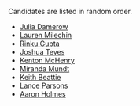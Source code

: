 

Candidates are listed in random order.


- <span class=cname> [Julia Damerow](#julia-damerow) </span>
- [Lauren Milechin](#lauren-milechin) 
- [Rinku Gupta](#rinku-gupta)
- [Joshua Teves](#joshua-teves)
- [Kenton McHenry](#kenton-mchenry)
- [Miranda Mundt](#miranda-mundt)
- [Keith Beattie](#keith-beattie)
- [Lance Parsons](#lance-parsons)
- [Aaron Holmes](#aaron-holmes)



